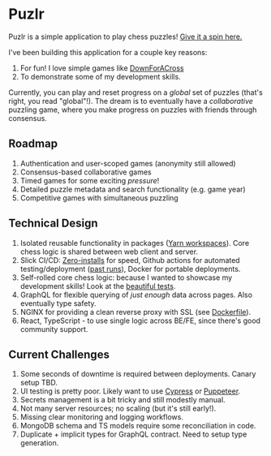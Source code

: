 # Puzlr
Puzlr is a simple application to play chess puzzles!
[Give it a spin here.](https://piqued.blog/puzzles)

I've been building this application for a couple key reasons:
1. For fun! I love simple games like [DownForACross](https://downforacross.com/)
1. To demonstrate some of my development skills.

Currently, you can play and reset progress on a _global_ set of puzzles (that's right, you read "global"!).
The dream is to eventually have a _collaborative_ puzzling game, where you make progress on puzzles with friends through consensus.

## Roadmap
1. Authentication and user-scoped games (anonymity still allowed)
1. Consensus-based collaborative games
1. Timed games for some exciting _pressure_!
1. Detailed puzzle metadata and search functionality (e.g. game year)
1. Competitive games with simultaneous puzzling

## Technical Design
1. Isolated reusable functionality in packages ([Yarn workspaces](https://yarnpkg.com/features/workspaces)). Core chess logic is shared between web client and server.
1. Slick CI/CD: [Zero-installs](https://yarnpkg.com/features/zero-installs) for speed, Github actions for automated testing/deployment ([past runs](https://github.com/piqueme/puzlr/actions)), Docker for portable deployments.
1. Self-rolled core chess logic: because I wanted to showcase my development skills! Look at the [beautiful tests](https://github.com/piqueme/puzlr/blob/main/packages/core/src/__tests__/moves.test.ts#L56).
1. GraphQL for flexible querying of _just enough_ data across pages. Also eventually type safety.
1. NGINX for providing a clean reverse proxy with SSL (see [Dockerfile](https://github.com/piqueme/puzlr/blob/main/packages/web/Dockerfile)).
1. React, TypeScript - to use single logic across BE/FE, since there's good community support.

## Current Challenges
1. Some seconds of downtime is required between deployments. Canary setup TBD.
1. UI testing is pretty poor. Likely want to use [Cypress](https://www.cypress.io/) or [Puppeteer](https://github.com/puppeteer/puppeteer).
1. Secrets management is a bit tricky and still modestly manual.
1. Not many server resources; no scaling (but it's still early!).
1. Missing clear monitoring and logging workflows.
1. MongoDB schema and TS models require some reconciliation in code.
1. Duplicate + implicit types for GraphQL contract. Need to setup type generation.
